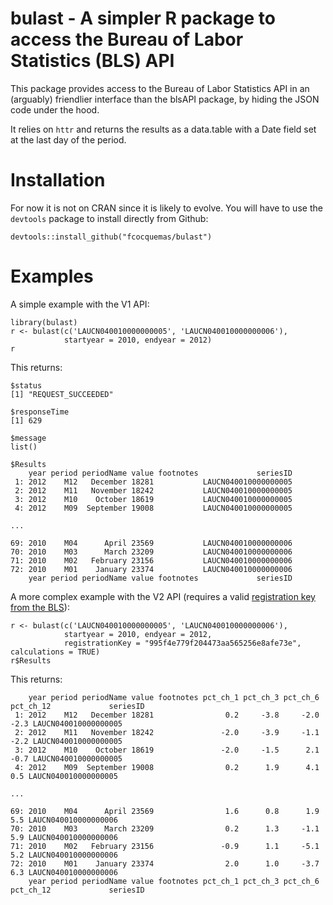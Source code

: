 # bulast - A simpler R package to access the Bureau of Labor Statistics (BLS) API

This package provides access to the Bureau of Labor Statistics API in an (arguably) friendlier interface than the blsAPI package, by hiding the JSON code under the hood. 

It relies on `httr` and returns the results as a data.table with a Date field set at the last day of the period.

# Installation

For now it is not on CRAN since it is likely to evolve. You will have to use the `devtools` package to install directly from Github:

```{r}
devtools::install_github("fcocquemas/bulast")
```

# Examples

A simple example with the V1 API:

```{r}
library(bulast)
r <- bulast(c('LAUCN040010000000005', 'LAUCN040010000000006'), 
            startyear = 2010, endyear = 2012)
r
```

This returns:

```
$status
[1] "REQUEST_SUCCEEDED"

$responseTime
[1] 629

$message
list()

$Results
    year period periodName value footnotes             seriesID
 1: 2012    M12   December 18281           LAUCN040010000000005
 2: 2012    M11   November 18242           LAUCN040010000000005
 3: 2012    M10    October 18619           LAUCN040010000000005
 4: 2012    M09  September 19008           LAUCN040010000000005

...

69: 2010    M04      April 23569           LAUCN040010000000006
70: 2010    M03      March 23209           LAUCN040010000000006
71: 2010    M02   February 23156           LAUCN040010000000006
72: 2010    M01    January 23374           LAUCN040010000000006
    year period periodName value footnotes             seriesID
```


A more complex example with the V2 API (requires a valid [registration key from the BLS](http://data.bls.gov/registrationEngine/)):

```{r}
r <- bulast(c('LAUCN040010000000005', 'LAUCN040010000000006'),
            startyear = 2010, endyear = 2012,
            registrationKey = "995f4e779f204473aa565256e8afe73e", calculations = TRUE)
r$Results
```

This returns:
```
    year period periodName value footnotes pct_ch_1 pct_ch_3 pct_ch_6 pct_ch_12             seriesID
 1: 2012    M12   December 18281                0.2     -3.8     -2.0      -2.3 LAUCN040010000000005
 2: 2012    M11   November 18242               -2.0     -3.9     -1.1      -2.2 LAUCN040010000000005
 3: 2012    M10    October 18619               -2.0     -1.5      2.1      -0.7 LAUCN040010000000005
 4: 2012    M09  September 19008                0.2      1.9      4.1       0.5 LAUCN040010000000005

...

69: 2010    M04      April 23569                1.6      0.8      1.9       5.5 LAUCN040010000000006
70: 2010    M03      March 23209                0.2      1.3     -1.1       5.9 LAUCN040010000000006
71: 2010    M02   February 23156               -0.9      1.1     -5.1       5.2 LAUCN040010000000006
72: 2010    M01    January 23374                2.0      1.0     -3.7       6.3 LAUCN040010000000006
    year period periodName value footnotes pct_ch_1 pct_ch_3 pct_ch_6 pct_ch_12             seriesID
```
